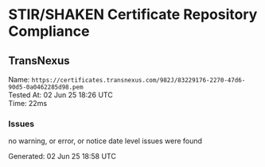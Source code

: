 # STIR/SHAKEN Certificate Repository Compliance

## TransNexus

Name: `https://certificates.transnexus.com/982J/83229176-2270-47d6-90d5-0a0462285d98.pem`\
Tested At: 02 Jun 25 18:26 UTC\
Time: 22ms

### Issues

no warning, or error, or notice date level issues were found

Generated: 02 Jun 25 18:58 UTC